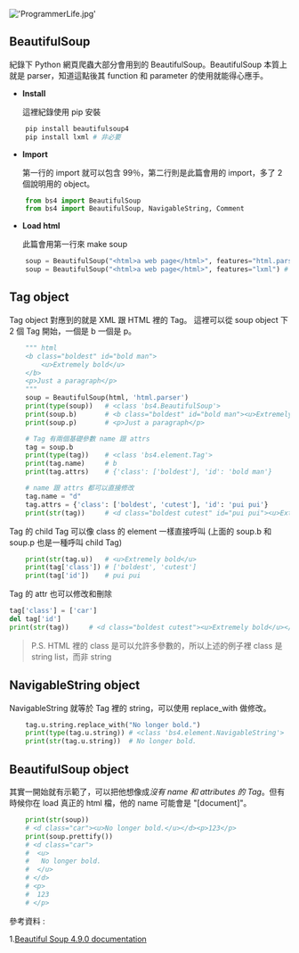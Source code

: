 !['ProgrammerLife.jpg'](https://junye1993.github.io/image/ProgrammerLife.jpg)

## BeautifulSoup

紀錄下 Python 網頁爬蟲大部分會用到的 BeautifulSoup。BeautifulSoup 本質上就是 parser，知道這點後其 function 和 parameter 的使用就能得心應手。

- **Install**

    這裡紀錄使用 pip 安裝
``` bash
    pip install beautifulsoup4
    pip install lxml # 非必要
```

- **Import**

    第一行的 import 就可以包含 99％，第二行則是此篇會用的 import，多了 2 個說明用的 object。
``` python
    from bs4 import BeautifulSoup
    from bs4 import BeautifulSoup, NavigableString, Comment
```

- **Load html**

    此篇會用第一行來 make soup
``` python
    soup = BeautifulSoup("<html>a web page</html>", features="html.parser")
    soup = BeautifulSoup("<html>a web page</html>", features="lxml") # 如果你有安裝的話
```

## Tag object

Tag object 對應到的就是 XML 跟 HTML 裡的 Tag。
這裡可以從 soup object 下 2 個 Tag 開始，一個是 b 一個是 p。

``` python
    """ html
    <b class="boldest" id="bold man">
        <u>Extremely bold</u>
    </b>
    <p>Just a paragraph</p>
    """
    soup = BeautifulSoup(html, 'html.parser')
    print(type(soup))   # <class 'bs4.BeautifulSoup'>
    print(soup.b)       # <b class="boldest" id="bold man"><u>Extremely bold</u></b>
    print(soup.p)       # <p>Just a paragraph</p>

    # Tag 有兩個基礎參數 name 跟 attrs
    tag = soup.b
    print(type(tag))    # <class 'bs4.element.Tag'>
    print(tag.name)     # b
    print(tag.attrs)    # {'class': ['boldest'], 'id': 'bold man'}

    # name 跟 attrs 都可以直接修改
    tag.name = "d"
    tag.attrs = {'class': ['boldest', 'cutest'], 'id': 'pui pui'}
    print(str(tag))     # <d class="boldest cutest" id="pui pui"><u>Extremely bold</u></d>
```

Tag 的 child Tag 可以像 class 的 element 一樣直接呼叫 (上面的 soup.b 和 soup.p 也是一種呼叫 child Tag)

``` python
    print(str(tag.u))   # <u>Extremely bold</u>
    print(tag['class']) # ['boldest', 'cutest']
    print(tag['id'])    # pui pui
```

Tag 的 attr 也可以修改和刪除

``` python
tag['class'] = ['car']
del tag['id']
print(str(tag))     # <d class="boldest cutest"><u>Extremely bold</u></d>
```

> P.S. HTML 裡的 class 是可以允許多參數的，所以上述的例子裡 class 是 string list，而非 string

## NavigableString object

NavigableString 就等於 Tag 裡的 string，可以使用 replace_with 做修改。

``` python
    tag.u.string.replace_with("No longer bold.")
    print(type(tag.u.string)) # <class 'bs4.element.NavigableString'>
    print(str(tag.u.string))  # No longer bold.
```

## BeautifulSoup object

其實一開始就有示範了，可以把他想像成*沒有 name 和 attributes 的 Tag*。但有時候你在 load 真正的 html 檔，他的 name 可能會是 "[document]"。

``` python
    print(str(soup))
    # <d class="car"><u>No longer bold.</u></d><p>123</p>
    print(soup.prettify())
    # <d class="car">
    #  <u>
    #   No longer bold.
    #  </u>
    # </d>
    # <p>
    #  123
    # </p>
```

參考資料 :

1.[Beautiful Soup 4.9.0 documentation](https://www.crummy.com/software/BeautifulSoup/bs4/doc/)